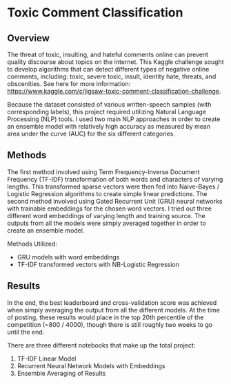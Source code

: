 # Toxic Comment Classification
## Overview
The threat of toxic, insulting, and hateful comments online can prevent quality discourse about topics on the internet. This Kaggle challenge sought to develop algorithms that can detect different types of negative online comments, including: toxic, severe toxic, insult, identity hate, threats, and obscenities. See here for more information: https://www.kaggle.com/c/jigsaw-toxic-comment-classification-challenge.

Because the dataset consisted of various written-speech samples (with corresponding labels), this project required utilizing Natural Language Processing (NLP) tools. I used two main NLP approaches in order to create an ensemble model with relatively high accuracy as measured by mean area under the curve (AUC) for the six different categories. 

## Methods
The first method involved using Term Frequency-Inverse Document Frequency (TF-IDF) transformation of both words and characters of varying lengths. This transformed sparse vectors were then fed into Naive-Bayes / Logistic Regression algorithms to create simple linear predictions. The second method involved using Gated Recurrent Unit (GRU) neural networks with trainable embeddings for the chosen word vectors. I tried out three different word embeddings of varying length and training source. The outputs from all the models were simply averaged together in order to create an ensemble model.

Methods Utilized:
- GRU models with word embeddings
- TF-IDF transformed vectors with NB-Logistic Regression

## Results
In the end, the best leaderboard and cross-validation score was achieved when simply averaging the output from all the different models. At the time of posting, these results would place in the top 20th percentile of the competition (~800 / 4000), though there is still roughly two weeks to go until the end.

There are three different notebooks that make up the total project:
1. TF-IDF Linear Model
2. Recurrent Neural Network Models with Embeddings
3. Ensemble Averaging of Results
